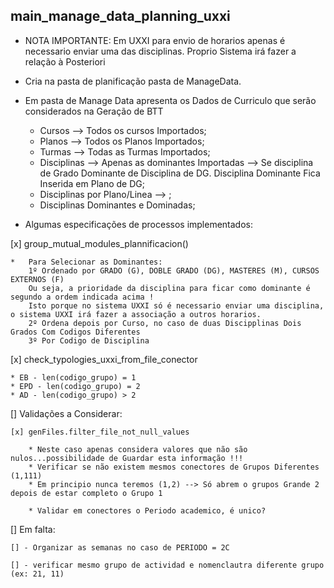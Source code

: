 ## main_manage_data_planning_uxxi 

* NOTA IMPORTANTE: Em UXXI para envio de horarios apenas é necessario enviar uma das disciplinas. Proprio Sistema irá fazer a relação à Posteriori
* Cria na pasta de planificação pasta de ManageData.
* Em pasta de Manage Data apresenta os Dados de Curriculo que serão considerados na Geração de BTT

    - Cursos --> Todos os cursos Importados;
    - Planos --> Todos os Planos Importados;
    - Turmas --> Todas as Turmas Importados;
    - Disciplinas --> Apenas as dominantes Importadas --> Se disciplina de Grado Dominante de Disciplina de DG. Disciplina Dominante Fica Inserida em Plano de DG;
    - Disciplinas por Plano/Linea --> ;
    - Disciplinas Dominantes e Dominadas;

* Algumas especificações de processos implementados:

[x] group_mutual_modules_plannificacion()

    *   Para Selecionar as Dominantes:
        1º Ordenado por GRADO (G), DOBLE GRADO (DG), MASTERES (M), CURSOS EXTERNOS (F)
        Ou seja, a prioridade da disciplina para ficar como dominante é segundo a ordem indicada acima !
        Isto porque no sistema UXXI só é necessario enviar uma disciplina, o sistema UXXI irá fazer a associação a outros horarios.
        2º Ordena depois por Curso, no caso de duas Discipplinas Dois Grados Com Codigos Diferentes
        3º Por Codigo de Disciplina

[x] check_typologies_uxxi_from_file_conector

    * EB - len(codigo_grupo) = 1
    * EPD - len(codigo_grupo) = 2 
    * AD - len(codigo_grupo) > 2


[] Validações a Considerar:

    [x] genFiles.filter_file_not_null_values

        * Neste caso apenas considera valores que não são nulos...possibilidade de Guardar esta informação !!!
        * Verificar se não existem mesmos conectores de Grupos Diferentes (1,111)
        * Em principio nunca teremos (1,2) --> Só abrem o grupos Grande 2 depois de estar completo o Grupo 1 

        * Validar em conectores o Periodo academico, é unico?

[] Em falta:


    [] - Organizar as semanas no caso de PERIODO = 2C

    [] - verificar mesmo grupo de actividad e nomenclautra diferente grupo (ex: 21, 11)
